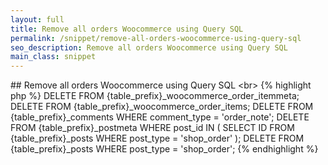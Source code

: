 ```yaml
---
layout: full
title: Remove all orders Woocommerce using Query SQL
permalink: /snippet/remove-all-orders-woocommerce-using-query-sql
seo_description: Remove all orders Woocommerce using Query SQL
main_class: snippet
---
```

#﻿# Remove all orders Woocommerce using Query SQL
<﻿br>
{﻿% highlight php %}
DELETE FROM {table_prefix}_woocommerce_order_itemmeta;
DELETE FROM {table_prefix}_woocommerce_order_items;
DELETE FROM {table_prefix}_comments WHERE comment_type = 'order_note';
DELETE FROM {table_prefix}_postmeta WHERE post_id IN ( SELECT ID FROM {table_prefix}_posts WHERE post_type = 'shop_order' );
DELETE FROM {table_prefix}_posts WHERE post_type = 'shop_order';
{﻿% endhighlight %}
